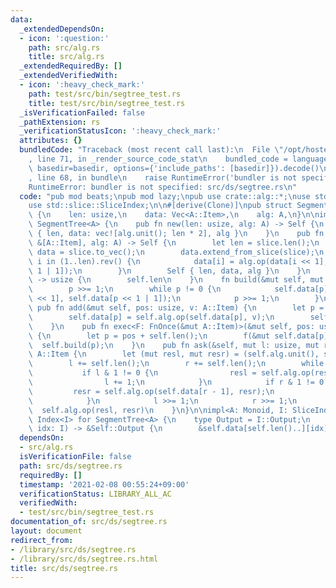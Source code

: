 ```yaml
---
data:
  _extendedDependsOn:
  - icon: ':question:'
    path: src/alg.rs
    title: src/alg.rs
  _extendedRequiredBy: []
  _extendedVerifiedWith:
  - icon: ':heavy_check_mark:'
    path: test/src/bin/segtree_test.rs
    title: test/src/bin/segtree_test.rs
  _isVerificationFailed: false
  _pathExtension: rs
  _verificationStatusIcon: ':heavy_check_mark:'
  attributes: {}
  bundledCode: "Traceback (most recent call last):\n  File \"/opt/hostedtoolcache/Python/3.9.1/x64/lib/python3.9/site-packages/onlinejudge_verify/documentation/build.py\"\
    , line 71, in _render_source_code_stat\n    bundled_code = language.bundle(stat.path,\
    \ basedir=basedir, options={'include_paths': [basedir]}).decode()\n  File \"/opt/hostedtoolcache/Python/3.9.1/x64/lib/python3.9/site-packages/onlinejudge_verify/languages/user_defined.py\"\
    , line 68, in bundle\n    raise RuntimeError('bundler is not specified: {}'.format(path.as_posix()))\n\
    RuntimeError: bundler is not specified: src/ds/segtree.rs\n"
  code: "pub mod beats;\npub mod lazy;\npub use crate::alg::*;\nuse std::ops::Index;\n\
    use std::slice::SliceIndex;\n\n#[derive(Clone)]\npub struct SegmentTree<A: Monoid>\
    \ {\n    len: usize,\n    data: Vec<A::Item>,\n    alg: A,\n}\n\nimpl<A: Monoid>\
    \ SegmentTree<A> {\n    pub fn new(len: usize, alg: A) -> Self {\n        Self\
    \ { len, data: vec![alg.unit(); len * 2], alg }\n    }\n    pub fn from_slice(slice:\
    \ &[A::Item], alg: A) -> Self {\n        let len = slice.len();\n        let mut\
    \ data = slice.to_vec();\n        data.extend_from_slice(slice);\n        for\
    \ i in (1..len).rev() {\n            data[i] = alg.op(data[i << 1], data[i <<\
    \ 1 | 1]);\n        }\n        Self { len, data, alg }\n    }\n    pub fn len(&self)\
    \ -> usize {\n        self.len\n    }\n    fn build(&mut self, mut p: usize) {\n\
    \        p >>= 1;\n        while p != 0 {\n            self.data[p] = self.alg.op(self.data[p\
    \ << 1], self.data[p << 1 | 1]);\n            p >>= 1;\n        }\n    }\n   \
    \ pub fn add(&mut self, pos: usize, v: A::Item) {\n        let p = pos + self.len();\n\
    \        self.data[p] = self.alg.op(self.data[p], v);\n        self.build(p);\n\
    \    }\n    pub fn exec<F: FnOnce(&mut A::Item)>(&mut self, pos: usize, f: F)\
    \ {\n        let p = pos + self.len();\n        f(&mut self.data[p]);\n      \
    \  self.build(p);\n    }\n    pub fn ask(&self, mut l: usize, mut r: usize) ->\
    \ A::Item {\n        let (mut resl, mut resr) = (self.alg.unit(), self.alg.unit());\n\
    \        l += self.len();\n        r += self.len();\n        while l < r {\n \
    \           if l & 1 != 0 {\n                resl = self.alg.op(resl, self.data[l]);\n\
    \                l += 1;\n            }\n            if r & 1 != 0 {\n       \
    \         resr = self.alg.op(self.data[r - 1], resr);\n                r -= 1;\n\
    \            }\n            l >>= 1;\n            r >>= 1;\n        }\n      \
    \  self.alg.op(resl, resr)\n    }\n}\n\nimpl<A: Monoid, I: SliceIndex<[A::Item]>>\
    \ Index<I> for SegmentTree<A> {\n    type Output = I::Output;\n    fn index(&self,\
    \ idx: I) -> &Self::Output {\n        &self.data[self.len()..][idx]\n    }\n}\n"
  dependsOn:
  - src/alg.rs
  isVerificationFile: false
  path: src/ds/segtree.rs
  requiredBy: []
  timestamp: '2021-02-08 00:55:24+09:00'
  verificationStatus: LIBRARY_ALL_AC
  verifiedWith:
  - test/src/bin/segtree_test.rs
documentation_of: src/ds/segtree.rs
layout: document
redirect_from:
- /library/src/ds/segtree.rs
- /library/src/ds/segtree.rs.html
title: src/ds/segtree.rs
---
```

